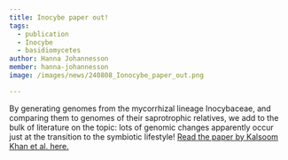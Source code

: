 ```yaml
---
title: Inocybe paper out!
tags:
  - publication
  - Inocybe
  - basidiomycetes
author: Hanna Johannesson
member: hanna-johannesson
image: /images/news/240808_Ionocybe_paper_out.png

---
```


By generating genomes from the mycorrhizal lineage Inocybaceae, and comparing them to genomes of their saprotrophic relatives, we add to the bulk of literature on the topic: lots of genomic changes apparently occur just at the transition to the symbiotic lifestyle! <a href="https://nph.onlinelibrary.wiley.com/doi/10.1111/nph.20007" target="_blank">Read the paper by Kalsoom Khan et al. here.</a>
